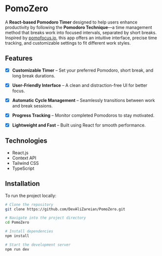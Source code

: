 # PomoZero

A **React-based Pomodoro Timer** designed to help users enhance productivity by following the **Pomodoro Technique**—a time management method that breaks work into focused intervals, separated by short breaks. Inspired by [pomofocus.io](https://pomofocus.io/), this app offers an intuitive interface, precise time tracking, and customizable settings to fit different work styles.


## Features

- [x] **Customizable Timer** – Set your preferred Pomodoro, short break, and long break durations.
- [x] **User-Friendly Interface** – A clean and distraction-free UI for better focus.
- [x] **Automatic Cycle Management** – Seamlessly transitions between work and break sessions.
- [x] **Progress Tracking** – Monitor completed Pomodoros to stay motivated.
- [x] **Lightweight and Fast** – Built using React for smooth performance.


## Technologies

- React.js
- Context API
- Tailwind CSS
- TypeScript


## Installation

To run the project locally:

```bash
# Clone the repository
git clone https://github.com/DevAliZareian/PomoZero.git

# Navigate into the project directory
cd PomoZero

# Install dependencies
npm install

# Start the development server
npm run dev
